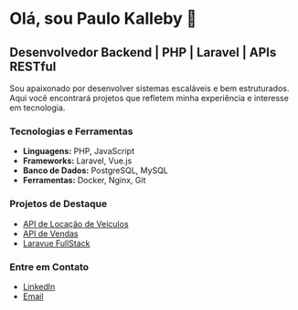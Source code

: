 # Olá, sou Paulo Kalleby 👋
## Desenvolvedor Backend | PHP | Laravel | APIs RESTful

Sou apaixonado por desenvolver sistemas escaláveis e bem estruturados. Aqui você encontrará projetos que refletem minha experiência e interesse em tecnologia.

### Tecnologias e Ferramentas
- **Linguagens:** PHP, JavaScript
- **Frameworks:** Laravel, Vue.js
- **Banco de Dados:** PostgreSQL, MySQL
- **Ferramentas:** Docker, Nginx, Git

### Projetos de Destaque
- [API de Locação de Veículos](https://github.com/paulokalleby/api-locacao-veiculos)
- [API de Vendas](https://github.com/paulokalleby/api-vendas)
- [Laravue FullStack](https://github.com/paulokalleby/laravue)

### Entre em Contato
- [LinkedIn](https://www.linkedin.com/in/paulokalleby)
- [Email](mailto:paulo.devweb@gmail.com)
